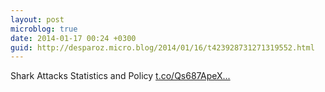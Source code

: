 ```yaml
---
layout: post
microblog: true
date: 2014-01-17 00:24 +0300
guid: http://desparoz.micro.blog/2014/01/16/t423928731271319552.html
---
```

Shark Attacks Statistics and Policy [t.co/Qs687ApeX...](http://t.co/Qs687ApeXe)
